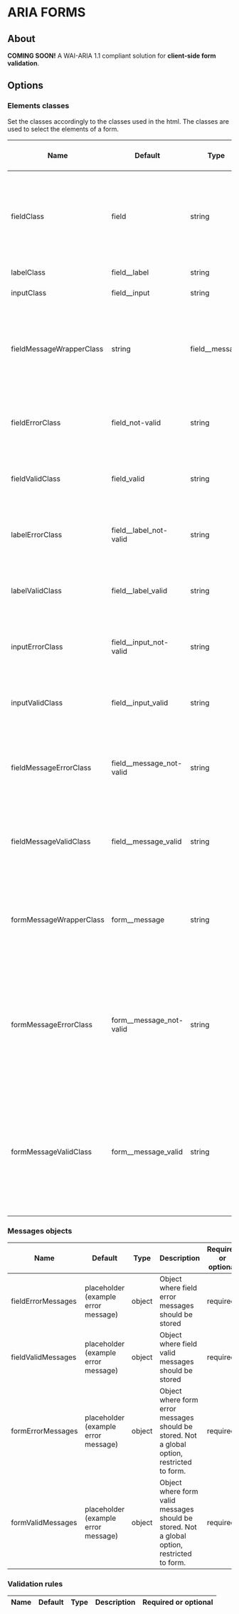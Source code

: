 # ARIA FORMS

## About

**COMING SOON!** A WAI-ARIA 1.1 compliant solution for **client-side form validation**.



## Options


### Elements classes

Set the classes accordingly to the classes used in the html. The classes are used to select the elements of a form.

Name | Default | Type | Description | Required or optional
-----|---------|------|-------------|---------------------
fieldClass | field | string | Class of field element (wrapper of a group made up by input, label and message region) | optional
labelClass | field__label | string | Class of field label | optional
inputClass | field__input | string | Class of field input | optional
fieldMessageWrapperClass | string | field__message | Class of a message region wrapper (where error and valid messages are injected) | optional
fieldErrorClass | field_not-valid | string | Class added to a field, when the user input is not valid | optional
fieldValidClass | field_valid  | string |Class added to a field, when the user input is valid | optional
labelErrorClass | field__label_not-valid | string | Class added to a label, when the user input is not valid | optional
labelValidClass | field__label_valid | string | Class added to a label, when the user input is valid | optional
inputErrorClass | field__input_not-valid | string | Class added to an input, when the user input is not valid | optional
inputValidClass | field__input_valid | string | Class added to an input, when the user input is valid | optional
fieldMessageErrorClass | field__message_not-valid | string | Class added to a field message wrapper, when the user input is not valid | optional
fieldMessageValidClass | field__message_valid | string | Class added to a field message wrapper, when the user input is valid | optional
formMessageWrapperClass | form__message | string | Class of a form message wrapper. Not a global option, restricted to form. | optional
formMessageErrorClass | form__message_not-valid | string | Class added to a form message wrapper, when showing an error message. Not a global option, restricted to form. | optional
formMessageValidClass | form__message_valid | string | Class added to a form message wrapper, when showing a valid message. Not a global option, restricted to form. | optional


### Messages objects

Name | Default | Type | Description | Required or optional
-----|---------|------|-------------|---------------------
fieldErrorMessages | placeholder (example error message) | object | Object where field error messages should be stored | required
fieldValidMessages | placeholder (example error message) | object | Object where field valid messages should be stored | required
formErrorMessages | placeholder (example error message) | object | Object where form error messages should be stored. Not a global option, restricted to form. | required
formValidMessages | placeholder (example error message) | object | Object where form valid messages should be stored. Not a global option, restricted to form. | required


### Validation rules

Name | Default | Type | Description | Required or optional
-----|---------|------|-------------|---------------------